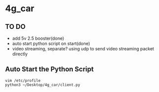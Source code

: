 # 4g_car

## TO DO

* add 5v 2.5 booster(done)
* auto start python script on start(done)
* video streaming, separate? using udp to send video streaming packet directly

## Auto Start the Python Script
```shell
vim /etc/profile
python3 ~/Desktop/4g_car/client.py 
```
